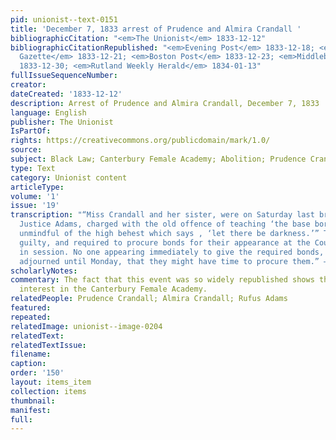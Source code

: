 ```yaml
---
pid: unionist--text-0151
title: 'December 7, 1833 arrest of Prudence and Almira Crandall '
bibliographicCitation: "<em>The Unionist</em> 1833-12-12"
bibliographicCitationRepublished: "<em>Evening Post</em> 1833-12-18; <em>National
  Gazette</em> 1833-12-21; <em>Boston Post</em> 1833-12-23; <em>Middlebury Free Press</em>
  1833-12-30; <em>Rutland Weekly Herald</em> 1834-01-13"
fullIssueSequenceNumber: 
creator: 
dateCreated: '1833-12-12'
description: Arrest of Prudence and Almira Crandall, December 7, 1833
language: English
publisher: The Unionist
IsPartOf: 
rights: https://creativecommons.org/publicdomain/mark/1.0/
source: 
subject: Black Law; Canterbury Female Academy; Abolition; Prudence Crandall
type: Text
category: Unionist content
articleType: 
volume: '1'
issue: '19'
transcription: "“Miss Crandall and her sister, were on Saturday last brought before
  Justice Adams, charged with the old offence of teaching ‘the base born Africans,
  unmindful of the high behest which says , ‘let there be darkness.’” They were found
  guilty, and required to procure bonds for their appearance at the County Court now
  in session. No one appearing immediately to give the required bonds, the Court was
  adjourned until Monday, that they might have time to procure them.” – Brooklyn Unionist "
scholarlyNotes: 
commentary: The fact that this event was so widely republished shows the strong national
  interest in the Canterbury Female Academy.
relatedPeople: Prudence Crandall; Almira Crandall; Rufus Adams
featured: 
repeated: 
relatedImage: unionist--image-0204
relatedText: 
relatedTextIssue: 
filename: 
caption: 
order: '150'
layout: items_item
collection: items
thumbnail: 
manifest: 
full: 
---
```

